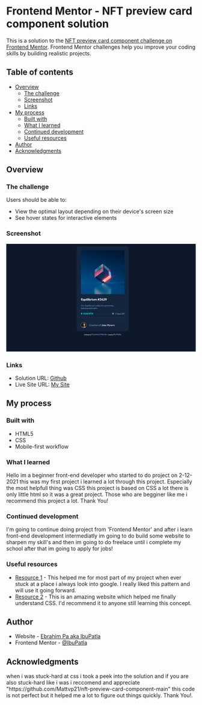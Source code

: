 # Frontend Mentor - NFT preview card component solution

This is a solution to the [NFT preview card component challenge on Frontend Mentor](https://www.frontendmentor.io/challenges/nft-preview-card-component-SbdUL_w0U). Frontend Mentor challenges help you improve your coding skills by building realistic projects. 

## Table of contents

- [Overview](#overview)
  - [The challenge](#the-challenge)
  - [Screenshot](#screenshot)
  - [Links](#links)
- [My process](#my-process)
  - [Built with](#built-with)
  - [What I learned](#what-i-learned)
  - [Continued development](#continued-development)
  - [Useful resources](#useful-resources)
- [Author](#author)
- [Acknowledgments](#acknowledgments)


## Overview

### The challenge

Users should be able to:

- View the optimal layout depending on their device's screen size
- See hover states for interactive elements

### Screenshot

![my-design-screenshot](design/my-design.jpg)

### Links

- Solution URL: [Github](https://github.com/IbuPatla/nft-preview-card-component)
- Live Site URL: [My Site](https://ibupatla.github.io/nft-preview-card-component/)

## My process

### Built with

- HTML5 
- CSS
- Mobile-first workflow

### What I learned

<p>Hello im a beginner front-end developer who started to do project on 2-12-2021 this was my first project i learned a lot through this project. Especially the most helpfull thing was CSS this project is based on CSS a lot there is only little html so it was a great project. Those who are begginer like me i recommend this project a lot. Thank You!<p> 

### Continued development

<p>I'm going to continue doing project from 'Frontend Mentor' and after i learn front-end development intermediatly im going to do build some website to sharpen my skill's and then im going to do freelace until i complete my school after that im going to apply for jobs!<p>

### Useful resources

- [Resource 1](https://www.google.com) - This helped me for most part of my project when ever stuck at a place i always look into google. I really liked this pattern and will use it going forward.
- [Resource 2](https://www.w3schools.com/w3css/) - This is an amazing website which helped me finally understand CSS. I'd recommend it to anyone still learning this concept.

## Author

- Website - [Ebrahim Pa aka IbuPatla](https://www.dont-have-site.com)
- Frontend Mentor - [@IbuPatla](https://www.frontendmentor.io/profile/IbuPatla)

## Acknowledgments

<p>when i was stuck-hard at css i took a peek into the solution and if you are also stuck-hard like i was i reccomend and appreciate "https://github.com/Mattvp21/nft-preview-card-component-main" this code is not perfect but it helped me a lot to figure out things quickly. Thank You!.<p>
